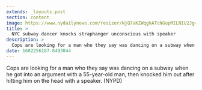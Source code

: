 ```yaml
--- 
extends: _layouts.post 
section: content 
image: https://www.nydailynews.com/resizer/NjQ7aKZWqgkATcNGupMILNIU2Jg=/1200x0/top/cloudfront-us-east-1.images.arcpublishing.com/tronc/YJXCGTYAWRCDBIIO6AW6VJ5KSE.jpg 
title: > 
  NYC subway dancer knocks straphanger unconscious with speaker 
description: > 
  Cops are looking for a man who they say was dancing on a subway when he got into an argument with a 55-year-old man, then knocked him out after hitting him on the head with a speaker. 
date: 1602256187.8493044 
--- 
```

Cops are looking for a man who they say was dancing on a subway when he got into an argument with a 55-year-old man, then knocked him out after hitting him on the head with a speaker. (NYPD)